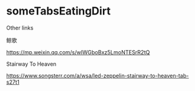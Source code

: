 # someTabsEatingDirt

Other links

鲸歌

https://mp.weixin.qq.com/s/wIWGboBxz5LmoNTESrR2tQ

Stairway To Heaven

https://www.songsterr.com/a/wsa/led-zeppelin-stairway-to-heaven-tab-s27t1


